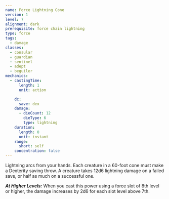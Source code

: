```yaml
---
name: Force Lightning Cone
version: 1
level: 7
alignment: dark
prerequisite: force chain lightning
type: force
tags:
  - damage
classes:
  - consular
  - guardian
  - sentinel
  - adept
  - beguiler
mechanics:
  - castingTime:
      length: 1
      unit: action

    dc:
      save: dex
    damage:
      - dieCount: 12
        dieType: 6
        type: lightning
    duration:
      length: 0
      unit: instant
    range:
      short: self
    concentration: false
---
```

Lightning arcs from your hands. Each creature in a 60-foot cone must make a Dexterity saving throw. A creature takes 12d6 lightning damage on a failed save, or half as much on a successful one.

***__At Higher Levels__:*** When you cast this power using a force slot of 8th level or higher, the damage increases by 2d6 for each slot level above 7th.
    